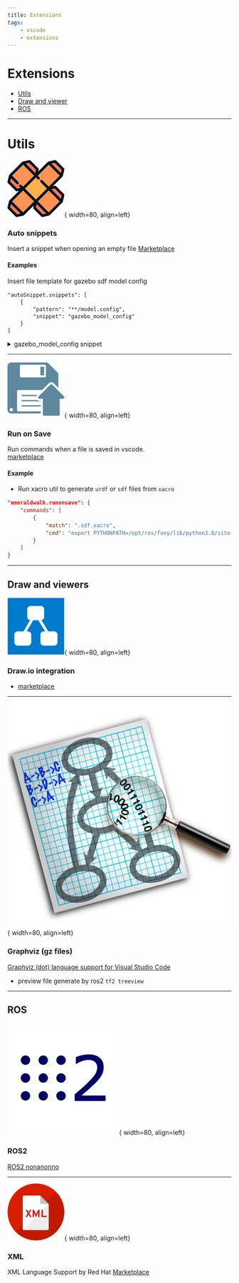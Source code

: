 ```yaml
---
title: Extensions
tags:
    - vscode
    - extensions
---
```


# Extensions
- [Utils](#utils)
- [Draw and viewer](#draw-and-viewers)
- [ROS](#ros)
---

# Utils

![](/images/2022-02-11-12-34-43.png){ width=80, align=left}
### Auto snippets
Insert a snippet when opening an empty file
[Marketplace](https://marketplace.visualstudio.com/items?itemName=Gruntfuggly.auto-snippet)

#### Examples

Insert file template for gazebo sdf model config

```
"autoSnippet.snippets": [
    {
        "pattern": "**/model.config",
        "snippet": "gazebo_model_config"
    }
]
```
<details>
    <summary>gazebo_model_config snippet</summary>

```json title="snippet"
"gazebo_model_config": {
		"prefix": "gz_config",
		"body": [
		  "<?xml version=\"1.0\"?>",
		  "<model>",
		  "  <name>${1}</name>",
		  "  <version>1.0</version>",
		  "  <sdf version=\"${2|1.5,1.6|}\">${3:${1}}.sdf</sdf>",
		  "  <author>",
		  "    <name></name>",
		  "    <email></email>",
		  "  </author>",
		  "  <description>",
		  "  </description>",
		  "</model>"
		],
		"description": "gazebo model config file template"
	}
```
</details>

---
![](/images/2022-02-11-12-50-28.png){ width=80, align=left}
### Run on Save
Run commands when a file is saved in vscode.  
[marketplace](https://marketplace.visualstudio.com/items?itemName=emeraldwalk.RunOnSave)

#### Example
- Run xacro util to generate `urdf` or `sdf` files from `xacro`

```json title="run xacro"
"emeraldwalk.runonsave": {
    "commands": [
        {
            "match": ".sdf.xacro",
            "cmd": "export PYTHONPATH=/opt/ros/foxy/lib/python3.8/site-packages && /opt/ros/foxy/bin/xacro ${file} -o ${fileDirname}/${fileBasenameNoExt}"
        }
    ]
}
```

---

## Draw and viewers
![](/images/2022-02-11-12-32-02.png){ width=80, align=left}
### Draw.io integration
- [marketplace](https://marketplace.visualstudio.com/items?itemName=hediet.vscode-drawio)

---

![](/images/2022-02-11-12-26-04.png){ width=80, align=left}
### Graphviz (gz files)
[Graphviz (dot) language support for Visual Studio Code](https://marketplace.visualstudio.com/items?itemName=joaompinto.vscode-graphviz
)

- preview file generate by ros2 `tf2 treeview`

---

## ROS

![](/images/2022-02-11-12-29-41.png){ width=80, align=left}
### ROS2
[ROS2 nonanonno](https://marketplace.visualstudio.com/items?itemName=nonanonno.vscode-ros2)

---

![](/images/2022-02-11-18-18-31.png){ width=80, align=left}
### XML
XML Language Support by Red Hat
[Marketplace](https://marketplace.visualstudio.com/items?itemName=redhat.vscode-xml)

